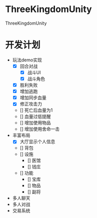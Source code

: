 # ThreeKingdomUnity
ThreeKingdomUnity
# 开发计划
- 玩法demo实现
    - [x] 回合对战
        - [x] 战斗UI
        - [x] 战斗角色
    - [x] 胜利失败
    - [x] 增加逃跑
    - [x] 增加同步血量
    - [x] 修正攻击力
    - [] 死亡后血量为1
    - [] 血量过低提醒
    - [] 增加使用物品
    - [] 增加使用舍命一击
- 丰富布局
    - [x] 大厅显示个人信息
    - [] 背包
    - [] 设施
        - [] 医馆
        - [] 钱庄
    - [] 功能
        - [] 宝库
        - [] 物品
        - [] 副将
- 多人聊天
- 多人对战
- 交易系统